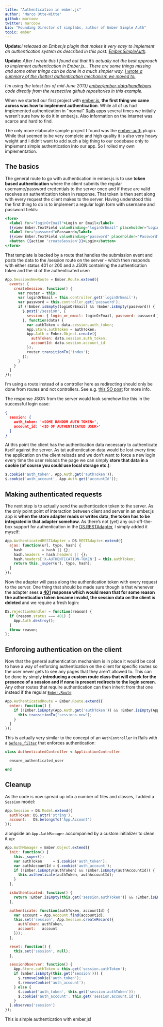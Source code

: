 ```yaml
---
title: "Authentication in ember.js"
author: "Marco Otte-Witte"
github: marcoow
twitter: marcoow
bio: "Founding Director of simplabs, author of Ember Simple Auth"
topic: ember
---
```


**Update:**_I released an Ember.js plugin that makes it very easy to implement an authentication system as described in this post: [Ember.SimpleAuth](http://simplabs.com/blog/2013/10/09/embersimpleauth.html)._

**Update:** _After I wrote this I found out that it’s actually not the best approach to implement authentication in Ember.js… There are some things missing and some other things can be done in a much simpler way. [I wrote a summary of the (better) authentication mechanism we moved to.](http://simplabs.com/blog/2013/08/08/better-authentication-in-emberjs.html "(better) authnetication with ember.js")_

_I’m using the latest (as of mid June 2013) [ember](https://github.com/emberjs/ember.js)/[ember-data](https://github.com/emberjs/data)/[handlebars](https://github.com/wycats/handlebars.js) code directly from the respective github repositories in this example._

<!--break-->

When we started our first project with [ember.js](http://emberjs.com), **the first thing we came across was how to implement authentication**. While all of us had implemented authentication in "normal" [Rails](http://rubyonrails.org) apps several times we initially weren’t sure how to do it in ember.js. Also information on the internet was scarce and hard to find.

The only more elaborate sample project I found was the [ember-auth](https://github.com/heartsentwined/ember-auth) plugin. While that seemed to be very complete and high quality it is also very heavy weight and I didn’t want to add such a big thing to our codebase only to implement simple authentication into our app. So I rolled my own implementation.

## The basics

The general route to go with authentication in ember.js is to use **token based authentication** where the client submits the regular username/password credentials to the server once and if those are valid receives an authentication token in response. That token is then sent along with every request the client makes to the server. Having understood this the first thing to do is to implement a regular login form with username and password fields:

```hbs
<form>
  <label for="loginOrEmail">Login or Email</label>
  {{view Ember.TextField valueBinding="loginOrEmail" placeholder="Login or Email"}}
  <label for="password">Password</label>
  {{view Ember.TextField valueBinding="password" placeholder="Password"}}
  <button {{action 'createSession'}}>Login</button>
</form>
```

That template is backed by a route that handles the submission event and posts the data to the /session route on the server - which then responds with either status 401 or 200 and a JSON containing the authentication token and the id of the authenticated user:


```js
App.SessionsNewRoute = Ember.Route.extend({
  events: {
    createSession: function() {
      var router = this;
      var loginOrEmail = this.controller.get('loginOrEmail');
      var password = this.controller.get('password');
      if (!Ember.isEmpty(loginOrEmail) && !Ember.isEmpty(password)) {
        $.post('/session', {
          session: { login_or_email: loginOrEmail, password: password }
        }, function(data) {
          var authToken = data.session.auth_token;
          App.Store.authToken = authToken;
          App.Auth = Ember.Object.create({
            authToken: data.session.auth_token,
            accountId: data.session.account_id
          });
          router.transitionTo('index');
        });
      }
    }
  }
});
```

I’m using a route instead of a controller here as redirecting should only be done from routes and not controllers. See e.g. [this SO post](http://stackoverflow.com/questions/11552417/emberjs-how-to-transition-to-a-router-from-a-controllers-action/11555014#11555014) for more info.

The response JSON from the server would look somehow like this in the successful login case:

```json
{
  session: {
    auth_token: '<SOME RANDOM AUTH TOKEN>',
    account_id: '<ID OF AUTHENTICATED USER>'
  }
}
```

At this point the client has the authentication data necessary to authenticate itself against the server. As tat authentication data would be lost every time the application on the client reloads and we don’t want to force a new login every time the user reloads the page we can simply **store that data in a cookie (of course you could use local storage etc.)**:

```js
$.cookie('auth_token', App.Auth.get('authToken'));
$.cookie('auth_account', App.Auth.get('accountId'));
```

## Making authenticated requests

The next step is to actually send the authentication token to the server. As the only point point of interaction between client and server in an ember.js app is **when the store adapter reads or writes data, the token has to be integrated in that adapter somehow**. As there’s not (yet) any out-off-the-box support for authentication in the [DS.RESTAdapter](https://github.com/emberjs/data/blob/master/addon/adapters/rest.js), I simply added it myself:

```js
App.AuthenticatedRESTAdapter = DS.RESTAdapter.extend({
  ajax: function(url, type, hash) {
    hash         = hash || {};
    hash.headers = hash.headers || {};
    hash.headers['X-AUTHENTICATION-TOKEN'] = this.authToken;
    return this._super(url, type, hash);
  }
});
```

Now the adapter will pass along the authentication token with every request to the server. One thing that should be made sure though is that whenever the adapter sees **a [401](https://en.wikipedia.org/wiki/List_of_HTTP_status_codes#401) response which would mean that for some reason the authentication token became invalid, the session data on the client is deleted** and we require a fresh login:

```js
DS.rejectionHandler = function(reason) {
  if (reason.status === 401) {
    App.Auth.destroy();
  }
  throw reason;
};
```

## Enforcing authentication on the client

Now that the general authentication mechanism is in place it would be cool to have a way of enforcing authentication on the client for specific routes so the user never gets to see any pages that they aren’t allowed to. This can be done by simply **introducing a custom route class that will check for the presence of a session and if none is present redirects to the login screen**. Any other routes that require authentication can then inherit from that one instead if the regular [`Ember.Route`](http://emberjs.com/api/classes/Ember.Route.html)

```js
App.AuthenticatedRoute = Ember.Route.extend({
  enter: function() {
    if (!Ember.isEmpty(App.Auth.get('authToken')) && !Ember.isEmpty(App.Auth.get('accountId'))) {
      this.transitionTo('sessions.new');
    }
  }
});
```

This is actually very similar to the concept of an `AuthController` in Rails with a [`before_filter`](http://api.rubyonrails.org/classes/AbstractController/Callbacks/ClassMethods.html#method-i-before_filter) that enforces authentication:

```rb
class AuthenticatedController < ApplicationController

  ensure_authenticated_user

end
```

## Cleanup

As the code is now spread up into a number of files and classes, I added a `Session` model:

```js
App.Session = DS.Model.extend({
  authToken: DS.attr('string'),
  account:   DS.belongsTo('App.Account')
});
```

alongside an `App.AuthManager` accompanied by a custom initializer to clean it up:

```js
App.AuthManager = Ember.Object.extend({
  init: function() {
    this._super();
    var authToken     = $.cookie('auth_token');
    var authAccountId = $.cookie('auth_account');
    if (!Ember.isEmpty(authToken) && !Ember.isEmpty(authAccountId)) {
      this.authenticate(authToken, authAccountId);
    }
  },

  isAuthenticated: function() {
    return !Ember.isEmpty(this.get('session.authToken')) && !Ember.isEmpty(this.get('session.account'));
  },

  authenticate: function(authToken, accountId) {
    var account = App.Account.find(accountId);
    this.set('session', App.Session.createRecord({
      authToken: authToken,
      account:   account
    }));
  },

  reset: function() {
    this.set('session', null);
  },

  sessionObserver: function() {
    App.Store.authToken = this.get('session.authToken');
    if (Ember.isEmpty(this.get('session'))) {
      $.removeCookie('auth_token');
      $.removeCookie('auth_account');
    } else {
      $.cookie('auth_token', this.get('session.authToken'));
      $.cookie('auth_account', this.get('session.account.id'));
    }
  }.observes('session')
});
```

This is simple authentication with ember.js!
